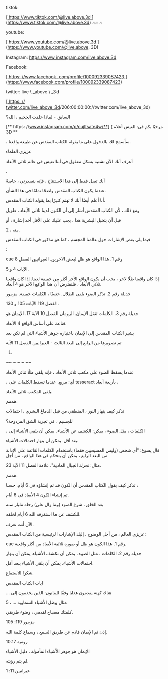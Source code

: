tiktok:

[<u> https://www.tiktok.com/@live.above.3d </u>] (https://www.tiktok.com/@live.above.3d) ~~ ~

youtube:

[<u> https://www.youtube.com/@live.above.3d </u>] (https://www.youtube.com/@live.above. 3D)

Instagram: <https://www.instagram.com/live.above.3d>

Facebook:

[<u> https: //www.facebook. com/profile/100092339087423 </u>] (https://www.facebook.com/profile/100092339087423)

twitter: live \ _above \ _3d

[<u> https: // twitter.com/live\_above\_3d</u>/206:00:00:00://twitter.com/live_above_3d)

السابق - لماذا خلقت الجحيم ، الله؟

[** https: //www.instagram.com/p/cujltsate4w/**] ( مرحبًا بكم في: العيش أعلاه 3D **

، سأسمح لك بالدخول على ما يقوله الكتاب المقدس عن طبيعة واقعنا.

عزيزي العلماء

أعرف أنك الآن تشتبه بشكل معقول في أننا نعيش في عالم ثلاثي الأبعاد

.

أنك تصل فقط إلى هذا الاستنتاج ، فإنه يتصدرني ، خاصةً

عندما يكون الكتاب المقدس واضحًا تمامًا في هذا الشأن.

أنا أعلم أيضًا أنك لا تهتم كثيرًا بما يقوله الكتاب المقدس.

ومع ذلك ، لأن الكتاب المقدس أشار إلى أن الكون لدينا ثلاثي الأبعاد ، طويل

قبل أن يتخيل البشرية هذا ، يجب عليك على الأقل أخذ إشارة ، أو

2 ، منه.

فيما يلي بعض الإشارات حول عالمنا المجسم ، كما هو مذكور في الكتاب المقدس

:

cue رقم 1. هذا الواقع هو ظل لبعض الآخرين. العبرانيين الفصل 8

الآيات 4 و 5.

إذا كان واقعنا ظلًا لآخر ، يجب أن يكون الواقع الآخر أكثر من حقيقة لدينا. إذا كان واقعنا ثلاثي الأبعاد ، فلنفترض أن هذا الواقع الآخر هو 4 أبعاد.

جديلة رقم 2. تذكر الضوء يلقي الظلال. حسنًا ، الكلمات خفيفة. مزمور

الفصل 119 الآيات 105 و 130.

جديلة رقم 3. الكلمات تنقل الإيمان. الرومان الفصل 10 الآية 17. الإيمان هو

قناعة على أساس الواقع 4 الأبعاد.

يشير الكتاب المقدس إلى الإيمان باعتباره جوهر الأشياء التي لم تكن بعد

تم تصويرها من الرابع إلى البعد الثالث - العبرانيين الفصل 11 الآية

1.

~~ ~ ~ ~ ~~

عندما يسقط الضوء على مكعب ثلاثي الأبعاد ، فإنه يلقي ظلًا ثنائي الأبعاد

، أي: مربع. عندما تسقط الكلمات على tesseract بأربعة أبعاد ،

يلقي المكعب ثلاثي الأبعاد.

هممم.

تذكر كيف ينهار النور ، المنطقي من قبل الدماغ البشري ، احتمالات

للجسيم ، في تجربة الشق المزدوجة؟

، الكلمات ، مثل الضوء ، يمكن: الكشف عن الأشياء. يمكن أن يلقي الأشياء إلى

بعد أقل. يمكن أن ينهار احتمالات الأشياء.

قال يسوع: "أي شخص (وليس المسيحيين فقط) باستخدام الكلمات القائمة على الإدانة من البعد الرابع ، يمكن أن يتحكم في هذا الواقع ، من أجل

مثال: تحرك الجبال المادية". علامة الفصل 11 الآية 23.

هممم.

تذكر كيف يقول الكتاب المقدس أن الكون قد تم إنشاؤه في 6 أيام. حسنا ،

تم إنشاء الكون 4 الأبعاد في 6 أيام.

بعد الخلق ، شرع الضوء (وما زال على) رحلة مليار سنة

للكشف عن ما استغرقه الله 6 أيام لخلقه.

الآن أنت تعرف.

عزيزي العالم ، من أجل الوضوح ، إليك الإشارات الرئيسية من الكتاب المقدس:

cue رقم 1. هذا الكون هو ظل أو صورة ثلاثية الأبعاد من أكثر واقعية.

جديلة رقم 2. الكلمات ، مثل الضوء ، يمكن أن تكشف الأشياء. يمكن أن ينهار

احتمالات الأشياء. يمكن أن يلقي الأشياء ببعد أقل.

شكرا للاستماع.

آيات الكتاب المقدس

... هناك كهنة يقدمون هدايا وفقًا للقانون: الذين يخدمون إلى

مثال وظل الأشياء السماوية ... ، 5

كلمتك مصباح لقدمي ، وضوء طريقي.

مزمور 119: 105

إذن ثم الإيمان قادم عن طريق السمع ، وسماع كلمة الله.

رومية 10:17

الإيمان هو جوهر الأشياء المأمولة ، دليل الأشياء

لم يتم رؤيته.

عبرانيين 11: 1